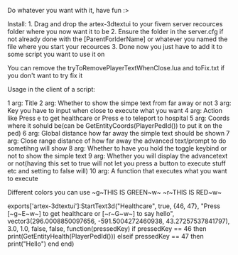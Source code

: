 Do whatever you want with it, have fun :>

Install:
    1. Drag and drop the artex-3dtextui to your fivem server recources folder where you now want it to be
    2. Ensure the folder in the server.cfg if not already done with the [ParentForlderName] or whatever you named the file where you start your recources
    3. Done now you just have to add it to some script you want to use it on

You can remove the tryToRemovePlayerTextWhenClose.lua and toFix.txt if you don't want to try fix it

Usage in the client of a script:

1 arg: Title
2 arg: Whether to show the simpe text from far away or not
3 arg: Key you have to input when close to execute what you want
4 arg: Action like Press e to get healthcare or Press e to teleport to hospital
5 arg: Coords where it sohuld be(can be GetEntityCoords(PlayerPedId()) to put it on the ped)
6 arg: Global distance how far away the simple text should be shown
7 arg: Close range distance of how far away the advanced text/prompt to do sometihng will show
8 arg: Whether to have you hold the toggle keybind or not to show the simple text
9 arg: Whether you will display the advancetext or not(having this set to true will not let you press a button to execute stuff etc and setting to false will)
10 arg: A function that executes what you want to execute

Different colors you can use
~g~THIS IS GREEN~w~
~r~THIS IS RED~w~

exports['artex-3dtextui']:StartText3d("Healthcare", true, {46, 47}, "Press [~g~E~w~] to get healthcare or [~r~G~w~] to say hello", vector3(296.0008850097656, -591.5004272460938, 43.27257537841797), 3.0, 1.0, false, false, function(pressedKey)
    if pressedKey == 46 then
        print(GetEntityHealth(PlayerPedId()))
    elseif pressedKey == 47 then
        print("Hello")
    end
end)